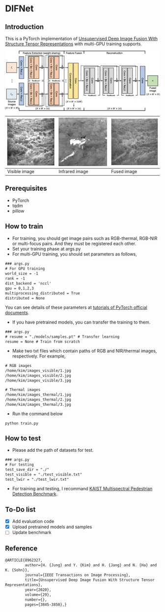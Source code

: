 # DIFNet

## Introduction

This is a PyTorch implementation of [Unsupervised Deep Image Fusion With Structure Tensor Representations](https://ieeexplore.ieee.org/document/8962327) with multi-GPU training supports.

<p align="center"><img src="./network.png" width="640"\></p>

| ![samples](samples/visible.png) | ![samples](samples/lwir.png) | ![samples](samples/fuse.png) |
|---|---|---|
| Visible image | Infrared image | Fused image |

## Prerequisites

* PyTorch
* tqdm
* pillow

## How to train

* For training, you should get image pairs such as RGB-thermal, RGB-NIR or multi-focus pairs. And they must be registered each other.
* Set your training phase at args.py
* For multi-GPU training, you should set parameters as follows,
```
### args.py
# For GPU training
world_size = -1
rank = -1
dist_backend = 'nccl'
gpu = 0,1,2,3
multiprocessing_distributed = True
distributed = None
```
You can see details of these parameters at [tutorials of PyTorch official documents](https://pytorch.org/tutorials/intermediate/dist_tuto.html#distributed-training). 
* If you have pretrained models, you can transfer the training to them.
```
### args.py
# resume = "./models/samples.pt" # Transfer learning
resume = None # Train from scratch
```
* Make two txt files which contain paths of RGB and NIR/thermal images, respectively. For example,
```
# RGB images
/home/kim/images_visible/1.jpg
/home/kim/images_visible/2.jpg
/home/kim/images_visible/3.jpg
```
```
# Thermal images
/home/kim/images_thermal/1.jpg
/home/kim/images_thermal/2.jpg
/home/kim/images_thermal/3.jpg
```
* Run the command below
```
python train.py
```

## How to test

* Please add the path of datasets for test.
```
### args.py
# For testing
test_save_dir = "./"
test_visible = "./test_visible.txt"
test_lwir = "./test_lwir.txt"
```
* For training and testing, I recommand [KAIST Multispectral Pedestrian Detection Benchmark](https://soonminhwang.github.io/rgbt-ped-detection/).

## To-Do list
* [x] Add evaluation code
* [x] Upload pretrained models and samples
* [ ] Update benchmark

## Reference

```
@ARTICLE{8962327,  
         author={H. {Jung} and Y. {Kim} and H. {Jang} and N. {Ha} and K. {Sohn}},  
         journal={IEEE Transactions on Image Processing},   
         title={Unsupervised Deep Image Fusion With Structure Tensor Representations},  
         year={2020},  
         volume={29},  
         number={},  
         pages={3845-3858},}
```
